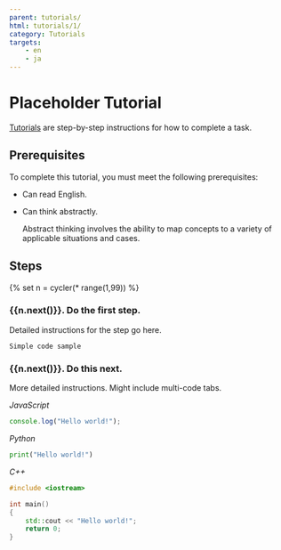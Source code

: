 ```yaml
---
parent: tutorials/
html: tutorials/1/
category: Tutorials
targets:
    - en
    - ja
---
```

# Placeholder Tutorial

[Tutorials](/tutorials/) are step-by-step instructions for how to complete a task.

## Prerequisites

To complete this tutorial, you must meet the following prerequisites:

- Can read English.

- Can think abstractly.

    Abstract thinking involves the ability to map concepts to a variety of applicable situations and cases.

## Steps

<!-- This "cycler" system is not necessary, but may be convenient so you don't
have to carefully keep track of step numbers. -->
{% set n = cycler(* range(1,99)) %}

### {{n.next()}}. Do the first step.

Detailed instructions for the step go here.

```text
Simple code sample
```

### {{n.next()}}. Do this next.

More detailed instructions. Might include multi-code tabs.

<!-- MULTICODE_BLOCK_START -->

*JavaScript*

```js
console.log("Hello world!");
```

*Python*

```py
print("Hello world!")
```

*C++*

```cpp
#include <iostream>

int main()
{
    std::cout << "Hello world!";
    return 0;
}
```

<!-- MULTICODE_BLOCK_END -->

